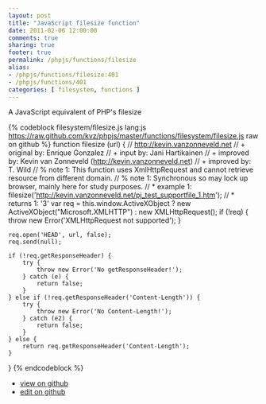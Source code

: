 ```yaml
---
layout: post
title: "JavaScript filesize function"
date: 2011-02-06 12:00:00
comments: true
sharing: true
footer: true
permalink: /phpjs/functions/filesize
alias:
- /phpjs/functions/filesize:401
- /phpjs/functions/401
categories: [ filesystem, functions ]
---
```

A JavaScript equivalent of PHP's filesize
<!-- more -->
{% codeblock filesystem/filesize.js lang:js https://raw.github.com/kvz/phpjs/master/functions/filesystem/filesize.js raw on github %}
function filesize (url) {
    // http://kevin.vanzonneveld.net
    // +   original by: Enrique Gonzalez
    // +      input by: Jani Hartikainen
    // +   improved by: Kevin van Zonneveld (http://kevin.vanzonneveld.net)
    // +   improved by: T. Wild
    // %        note 1: This function uses XmlHttpRequest and cannot retrieve resource from different domain.
    // %        note 1: Synchronous so may lock up browser, mainly here for study purposes. 
    // *     example 1: filesize('http://kevin.vanzonneveld.net/pj_test_supportfile_1.htm');
    // *     returns 1: '3'
    var req = this.window.ActiveXObject ? new ActiveXObject("Microsoft.XMLHTTP") : new XMLHttpRequest();
    if (!req) {
        throw new Error('XMLHttpRequest not supported');
    }

    req.open('HEAD', url, false);
    req.send(null);

    if (!req.getResponseHeader) {
        try {
            throw new Error('No getResponseHeader!');
        } catch (e) {
            return false;
        }
    } else if (!req.getResponseHeader('Content-Length')) {
        try {
            throw new Error('No Content-Length!');
        } catch (e2) {
            return false;
        }
    } else {
        return req.getResponseHeader('Content-Length');
    }
}
{% endcodeblock %}
<ul>
 <li><a href="https://github.com/kvz/phpjs/blob/master/functions/filesystem/filesize.js">view on github</a></li>
 <li><a href="https://github.com/kvz/phpjs/edit/master/functions/filesystem/filesize.js">edit on github</a></li>
</ul>

